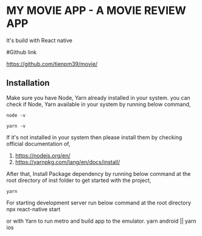 # MY MOVIE APP - A MOVIE REVIEW APP
It's build with React native

#Github link

https://github.com/tienpm39/movie/

## Installation

Make sure you have Node, Yarn already installed in your system. you can check if Node, Yarn available in your system by running below command,

```
node -v

yarn -v
```

If it's not installed in your system then please install them by checking official documentation of,

1. https://nodejs.org/en/
2. https://yarnpkg.com/lang/en/docs/install/

After that, Install Package dependency by running below command at the root directory of inst folder to get started with the project,

```
yarn
```

For starting development server run below command at the root directory
npx react-native start

or with Yarn to run metro and build app to the emulator.
yarn android || yarn ios
